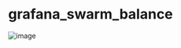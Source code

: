 # grafana_swarm_balance
![image](https://user-images.githubusercontent.com/93942788/199360942-9b3f9b53-747b-4929-af54-f7129c5b0100.png)
